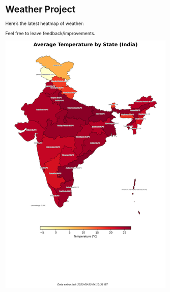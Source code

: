 # Weather Project

Here’s the latest heatmap of weather:

Feel free to leave feedback/improvements.

![India Heatmap](docs/assets/india_heatmap.png?v=D47366)
